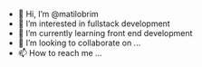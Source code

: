 - 👋 Hi, I’m @matilobrim
- 👀 I’m interested in fullstack development    
- 🌱 I’m currently learning front end development 
- 💞️ I’m looking to collaborate on ...
- 📫 How to reach me ...

<!---
matilobrim/matilobrim is a ✨ special ✨ repository because its `README.md` (this file) appears on your GitHub profile.
You can click the Preview link to take a look at your changes.
--->
